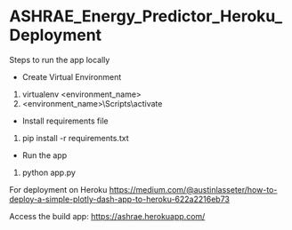 # ASHRAE_Energy_Predictor_Heroku_Deployment

Steps to run the app locally

- Create Virtual Environment  
 1. virtualenv <environment_name>
 2. <environment_name>\Scripts\activate
 
- Install requirements file
 1. pip install -r requirements.txt

- Run the app
 1. python app.py
 
 
For deployment on Heroku
https://medium.com/@austinlasseter/how-to-deploy-a-simple-plotly-dash-app-to-heroku-622a2216eb73


Access the build app:
https://ashrae.herokuapp.com/

